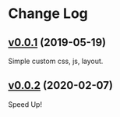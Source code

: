 # Change Log

## [v0.0.1](https://github.com/YunYouJun/hexo-theme-yun/tree/v0.0.1) (2019-05-19)

Simple custom css, js, layout.

## [v0.0.2](https://github.com/YunYouJun/hexo-theme-yun/tree/v0.0.2) (2020-02-07)

Speed Up!
